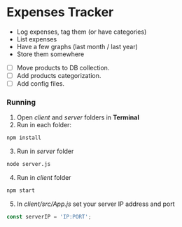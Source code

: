 # Expenses Tracker

  * Log expenses, tag them (or have categories)
  * List expenses
  * Have a few graphs (last month / last year)
  * Store them somewhere

- [ ] Move products to DB collection.
- [ ] Add products categorization.
- [ ] Add config files.

### Running

1. Open *client* and *server* folders in **Terminal**
2. Run in each folder:
```bash
npm install
```
3. Run in *server* folder
```bash
node server.js
```
4. Run in *client* folder
```bash
npm start
```
5. In *client/src/App.js* set your server IP address and port
```javascript
const serverIP = 'IP:PORT';
```
